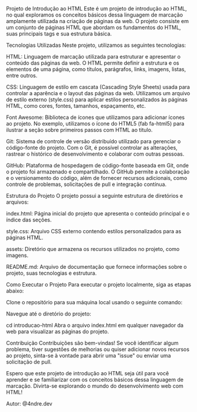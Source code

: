 Projeto de Introdução ao HTML
Este é um projeto de introdução ao HTML, no qual exploramos os conceitos básicos dessa linguagem de marcação amplamente utilizada na criação de páginas da web. O projeto consiste em um conjunto de páginas HTML que abordam os fundamentos do HTML, suas principais tags e sua estrutura básica.

Tecnologias Utilizadas
Neste projeto, utilizamos as seguintes tecnologias:

HTML: Linguagem de marcação utilizada para estruturar e apresentar o conteúdo das páginas da web. O HTML permite definir a estrutura e os elementos de uma página, como títulos, parágrafos, links, imagens, listas, entre outros.

CSS: Linguagem de estilo em cascata (Cascading Style Sheets) usada para controlar a aparência e o layout das páginas da web. Utilizamos um arquivo de estilo externo (style.css) para aplicar estilos personalizados às páginas HTML, como cores, fontes, tamanhos, espaçamento, etc.

Font Awesome: Biblioteca de ícones que utilizamos para adicionar ícones ao projeto. No exemplo, utilizamos o ícone do HTML5 (fab fa-html5) para ilustrar a seção sobre primeiros passos com HTML ao titulo.

Git: Sistema de controle de versão distribuído utilizado para gerenciar o código-fonte do projeto. Com o Git, é possível controlar as alterações, rastrear o histórico de desenvolvimento e colaborar com outras pessoas.

GitHub: Plataforma de hospedagem de código-fonte baseada em Git, onde o projeto foi armazenado e compartilhado. O GitHub permite a colaboração e o versionamento do código, além de fornecer recursos adicionais, como controle de problemas, solicitações de pull e integração contínua.

Estrutura do Projeto
O projeto possui a seguinte estrutura de diretórios e arquivos:

index.html: Página inicial do projeto que apresenta o conteúdo principal e o índice das seções.

style.css: Arquivo CSS externo contendo estilos personalizados para as páginas HTML.

assets: Diretório que armazena os recursos utilizados no projeto, como imagens.

README.md: Arquivo de documentação que fornece informações sobre o projeto, suas tecnologias e estrutura.

Como Executar o Projeto
Para executar o projeto localmente, siga as etapas abaixo:

Clone o repositório para sua máquina local usando o seguinte comando:




Navegue até o diretório do projeto:



cd introducao-html
Abra o arquivo index.html em qualquer navegador da web para visualizar as páginas do projeto.

Contribuição
Contribuições são bem-vindas! Se você identificar algum problema, tiver sugestões de melhorias ou quiser adicionar novos recursos ao projeto, sinta-se à vontade para abrir uma "issue" ou enviar uma solicitação de pull.

Espero que este projeto de introdução ao HTML seja útil para você aprender e se familiarizar com os conceitos básicos dessa linguagem de marcação. Divirta-se explorando o mundo do desenvolvimento web com HTML!

Autor: @4ndre.dev